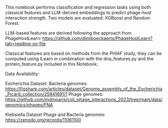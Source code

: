 This notebook performs classification and regression tasks using both classical features and LLM-derived embeddings to predict phage-host interaction strength. Two models are evaluated: XGBoost and Random Forest.

LLM-based features are derived following the approach from PhageHostLearn:
https://github.com/dimiboeckaerts/PhageHostLearn?tab=readme-ov-file

Classical features are based on methods from the PHIAF study,
they can be computed using ILearn in combination with the dna_features.py and the protein_feature.py included in this Notebook.


Data Availability:

Escherichia Dataset:
    Bacteria genomes:
    https://figshare.com/articles/dataset/Genome_assembly_of_the_Escherichia_Picard_collection/25941691/1
    Phage genomes:
    https://github.com/mdmparis/coli_phage_interactions_2023/tree/main/data/genomics/phages/FNA

Klebsiella Dataset
    Phage and Bacteria genomes:
    https://zenodo.org/records/11061100
